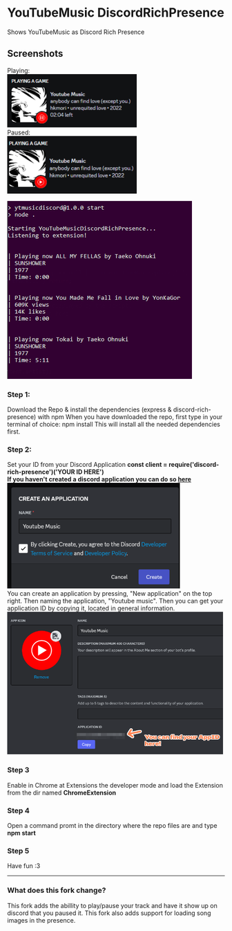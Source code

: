 # YouTubeMusic DiscordRichPresence
Shows YouTubeMusic as Discord Rich Presence

## Screenshots
Playing: \
<img src="https://raw.githubusercontent.com/presto1241/YouTubeMusic-Discord-Rich-Presence/master/ReadMeAssets/RichPresenceExamplePlaying.png" alt="alt text" width="300"/> \
Paused: \
<img src="https://raw.githubusercontent.com/presto1241/YouTubeMusic-Discord-Rich-Presence/master/ReadMeAssets/RichPresenceExamplePaused.png" alt="alt text" width="300"/> 

![alt text](https://raw.githubusercontent.com/presto1241/YouTubeMusic-Discord-Rich-Presence/master/ReadMeAssets/TerminalExample.png)

### Step 1:
Download the Repo & install the dependencies (express & discord-rich-presence) with npm
When you have downloaded the repo, first type in your terminal of choice: npm install
This will install all the needed dependencies first.

### Step 2:
Set your ID from your Discord Application
**const client = require('discord-rich-presence')('YOUR ID HERE')**\
**If you haven't created a discord application you can do so [here](https://discord.com/developers/applications)** <br>
<img src="https://raw.githubusercontent.com/presto1241/YouTubeMusic-Discord-Rich-Presence/master/ReadMeAssets/CreateApplication.png" alt="alt text" width="400"/> \
You can create an application by pressing, "New application" on the top right. Then naming the application, "Youtube music".
Then you can get your application ID by copying it, located in general information.\
<img src="https://raw.githubusercontent.com/presto1241/YouTubeMusic-Discord-Rich-Presence/master/ReadMeAssets/ApplicationId.png" alt="alt text" width="500"/> 

### Step 3
Enable in Chrome at Extensions the developer mode and load the Extension from the dir named **ChromeExtension**

### Step 4
Open a command promt in the directory where the repo files are and type **npm start**

### Step 5
Have fun :3


___
### What does this fork change?
This fork adds the abillity to play/pause your track and have it show up on discord that you paused it.
This fork also adds support for loading song images in the presence.
